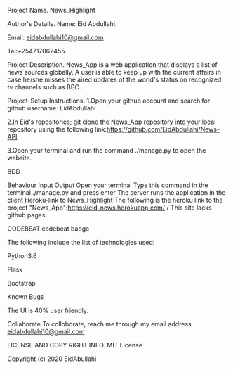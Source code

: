 Project Name.
News_Highlight

Author's Details.
Name: Eid Abdullahi.

Email: eidabdullahi10@gmail.com

Tel:+254717062455.

Project Description.
News_App is a web application that displays a list of news sources globally. A user is able to keep up with the current affairs in case he/she misses the aired updates of the world's status on recognized tv channels such as BBC.

Project-Setup Instructions.
1.Open your github account and search for github username: EidAbdullahi

2.In Eid's repositories; git clone the News_App repository into your local repository using the following link:https://github.com/EidAbdullahi/News-API

3.Open your terminal and run the command ./manage.py to open the website.

BDD

Behaviour	Input	Output
Open your terminal	Type this command in the terminal ./manage.py and press enter	The server runs the application in the client
Heroku-link to News_Highlight
The following is the heroku link to the project "News_App":https://eid-news.herokuapp.com/ / This site lacks github pages:

CODEBEAT
codebeat badge

The following include the list of technologies used:

Python3.6

Flask

Bootstrap

Known Bugs

The UI is 40% user friendly.

Collaborate
To colloborate, reach me through my email address eidabdullahi10@gmail.com

LICENSE AND COPY RIGHT INFO.
MIT License

Copyright (c) 2020 EidAbullahi


